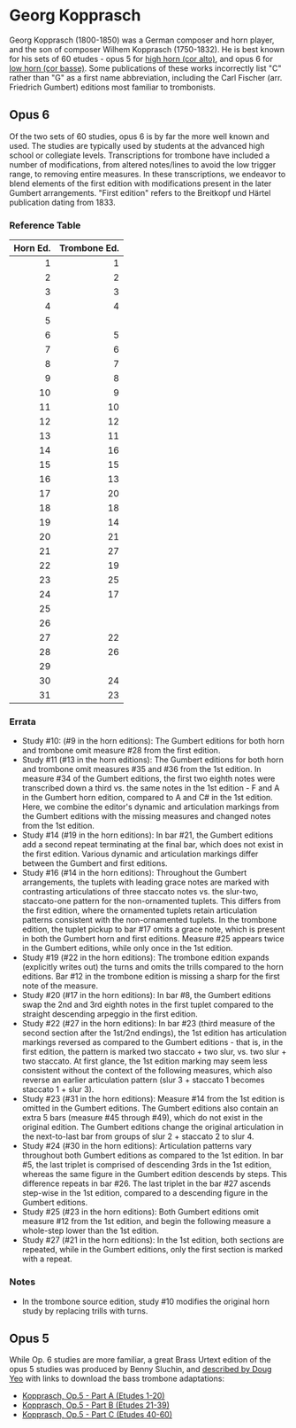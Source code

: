 # Georg Kopprasch

Georg Kopprasch (1800-1850) was a German composer and horn player, and the son of composer Wilhem Kopprasch (1750-1832). He is best known for his sets of 60 etudes -  opus 5 for [high horn (cor alto)](https://imslp.org/wiki/60_Etudes_for_High-Horn%2C_Op.5_(Kopprasch%2C_Georg)), and opus 6 for [low horn (cor basse)](https://imslp.org/wiki/60_Etudes_for_Low-Horn%2C_Op.6_(Kopprasch%2C_Georg)). Some publications of these works incorrectly list "C" rather than "G" as a first name abbreviation, including the Carl Fischer (arr. Friedrich Gumbert) editions most familiar to trombonists.

## Opus 6

Of the two sets of 60 studies, opus 6 is by far the more well known and used. The studies are typically used by students at the advanced high school or collegiate levels. Transcriptions for trombone have included a number of modifications, from altered notes/lines to avoid the low trigger range, to removing entire measures. In these transcriptions, we endeavor to blend elements of the first edition with modifications present in the later Gumbert arrangements. "First edition" refers to the Breitkopf und Härtel publication dating from 1833. 

### Reference Table

| Horn Ed. | Trombone Ed.  |
|---------:|--------------:|
| 1        | 1             |
| 2        | 2             |
| 3        | 3             |
| 4        | 4             |
| 5        |               |
| 6        | 5             |
| 7        | 6             |
| 8        | 7             |
| 9        | 8             |
| 10       | 9             |
| 11       | 10            |
| 12       | 12            |
| 13       | 11            |
| 14       | 16            |
| 15       | 15            |
| 16       | 13            |
| 17       | 20            |
| 18       | 18            |
| 19       | 14            |
| 20       | 21            |
| 21       | 27            |
| 22       | 19            |
| 23       | 25            |
| 24       | 17            |
| 25       |               |
| 26       |               |
| 27       | 22            |
| 28       | 26            |
| 29       |               |
| 30       | 24            |
| 31       | 23            |


### Errata

* Study #10: (#9 in the horn editions): The Gumbert editions for both horn and trombone omit measure #28 from the first edition. 
* Study #11 (#13 in the horn editions): The Gumbert editions for both horn and trombone omit measures #35 and #36 from the 1st edition. In measure #34 of the Gumbert editions, the first two eighth notes were transcribed down a third vs. the same notes in the 1st edition - F and A in the Gumbert horn edition, compared to A and C# in the 1st edition. Here, we combine the editor's dynamic and articulation markings from the Gumbert editions with the missing measures and changed notes from the 1st edition. 
* Study #14 (#19 in the horn editions): In bar #21, the Gumbert editions add a second repeat terminating at the final bar, which does not exist in the first edition. Various dynamic and articulation markings differ between the Gumbert and first editions.
* Study #16 (#14 in the horn editions): Throughout the Gumbert arrangements, the tuplets with leading grace notes are marked with contrasting articulations of three staccato notes vs. the slur-two, staccato-one pattern for the non-ornamented tuplets. This differs from the first edition, where the ornamented tuplets retain articulation patterns consistent with the non-ornamented tuplets. In the trombone edition, the tuplet pickup to bar #17 omits a grace note, which is present in both the Gumbert horn and first editions. Measure #25 appears twice in the Gumbert editions, while only once in the 1st edition. 
* Study #19 (#22 in the horn editions): The trombone edition expands (explicitly writes out) the turns and omits the trills compared to the horn editions. Bar #12 in the trombone edition is missing a sharp for the first note of the measure.
* Study #20 (#17 in the horn editions): In bar #8, the Gumbert editions swap the 2nd and 3rd eighth notes in the first tuplet compared to the straight descending arpeggio in the first edition. 
* Study #22 (#27 in the horn editions): In bar #23 (third measure of the second section after the 1st/2nd endings), the 1st edition has articulation markings reversed as compared to the Gumbert editions - that is, in the first edition, the pattern is marked two staccato + two slur, vs. two slur + two staccato. At first glance, the 1st edition marking may seem less consistent without the context of the following measures, which also reverse an earlier articulation pattern (slur 3 + staccato 1 becomes staccato 1 + slur 3). 
* Study #23 (#31 in the horn editions): Measure #14 from the 1st edition is omitted in the Gumbert editions. The Gumbert editions also contain an extra 5 bars (measure #45 through #49), which do not exist in the original edition. The Gumbert editions change the original articulation in the next-to-last bar from groups of slur 2 + staccato 2 to slur 4. 
* Study #24 (#30 in the horn editions): Articulation patterns vary throughout both Gumbert editions as compared to the 1st edition. In bar #5, the last triplet is comprised of descending 3rds in the 1st edition, whereas the same figure in the Gumbert edition descends by steps. This difference repeats in bar #26. The last triplet in the bar #27 ascends step-wise in the 1st edition, compared to a descending figure in the Gumbert editions. 
* Study #25 (#23 in the horn editions): Both Gumbert editions omit measure #12 from the 1st edition, and begin the following measure a whole-step lower than the 1st edition. 
* Study #27 (#21 in the horn editions): In the 1st edition, both sections are repeated, while in the Gumbert editions, only the first section is marked with a repeat. 

### Notes

* In the trombone source edition, study #10 modifies the original horn study by replacing trills with turns. 

## Opus 5

While Op. 6 studies are more familiar, a great Brass Urtext edition of the opus 5 studies was produced by Benny Sluchin, and [described by Doug Yeo](https://yeodoug.com/kopprasch.html) with links to download the bass trombone adaptations: 

* [Kopprasch, Op.5 - Part A (Etudes 1-20)](https://yeodoug.com/publications/kopprasch/Kopp_op5_BB_partA.pdf)
* [Kopprasch, Op.5 - Part B (Etudes 21-39)](https://yeodoug.com/publications/kopprasch/Kopp_op5_BB_partB.pdf)
* [Kopprasch, Op.5 - Part C (Etudes 40-60)](https://yeodoug.com/publications/kopprasch/Kopp_op5_BB_partC.pdf)